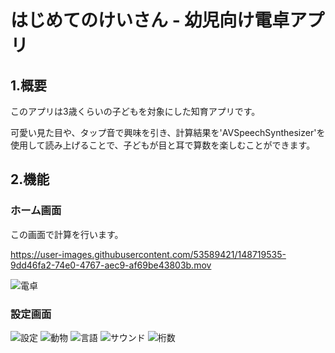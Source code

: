 # はじめてのけいさん - 幼児向け電卓アプリ

## 1.概要
このアプリは3歳くらいの子どもを対象にした知育アプリです。

可愛い見た目や、タップ音で興味を引き、計算結果を'AVSpeechSynthesizer'を使用して読み上げることで、子どもが目と耳で算数を楽しむことができます。

## 2.機能
### ホーム画面
この画面で計算を行います。

https://user-images.githubusercontent.com/53589421/148719535-9dd46fa2-74e0-4767-aec9-af69be43803b.mov

![電卓](https://github.com/Office-Meet/CalcApp_okubo/blob/README/README-Item/%E9%9B%BB%E5%8D%93%20Screen%20Shot%20-%20iPhone%2013%20Pro%20-%202022-01-07%20at%2013.23.00.png?raw=true)

### 設定画面

![設定](https://github.com/Office-Meet/CalcApp_okubo/blob/README/README-Item/%E8%A8%AD%E5%AE%9A%E7%94%BB%E9%9D%A2%20Screen%20Shot%20-%20iPhone%2013%20Pro%20-%202022-01-07%20at%2013.23.23.png?raw=true)
![動物](https://github.com/Office-Meet/CalcApp_okubo/blob/README/README-Item/%E5%8B%95%E7%89%A9%20Screen%20Shot%20-%20iPhone%2013%20Pro%20-%202022-01-07%20at%2013.24.16.png?raw=true)
![言語](https://github.com/Office-Meet/CalcApp_okubo/blob/README/README-Item/%E8%A8%80%E8%AA%9E%20Screen%20Shot%20-%20iPhone%2013%20Pro%20-%202022-01-07%20at%2013.24.46.png?raw=true)
![サウンド](https://github.com/Office-Meet/CalcApp_okubo/blob/README/README-Item/%E3%82%B5%E3%82%A6%E3%83%B3%E3%83%89%20Screen%20Shot%20-%20iPhone%2013%20Pro%20-%202022-01-07%20at%2013.25.15.png?raw=true)
![桁数](https://github.com/Office-Meet/CalcApp_okubo/blob/README/README-Item/%E6%A1%81%E6%95%B0%20Screen%20Shot%20-%20iPhone%2013%20Pro%20-%202022-01-07%20at%2013.25.39.png?raw=true)
